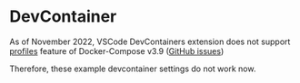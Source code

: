 # DevContainer

As of November 2022, VSCode DevContainers extension does not support [profiles](https://docs.docker.com/compose/profiles/) feature of Docker-Compose v3.9 ([GitHub issues](https://github.com/microsoft/vscode-remote-release/issues/5795))

Therefore, these example devcontainer settings do not work now.
